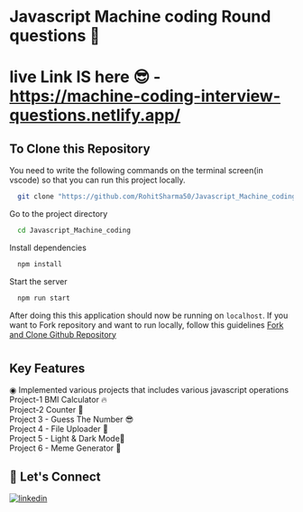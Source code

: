 #  Javascript Machine coding Round questions 🚀

# live Link IS here 😎 - https://machine-coding-interview-questions.netlify.app/   <br>

## To Clone this Repository

You need to write the following commands on the terminal screen(in vscode) so that you can run this project locally.

```bash
  git clone "https://github.com/RohitSharma50/Javascript_Machine_coding.git"
```

Go to the project directory

```bash
  cd Javascript_Machine_coding
```

Install dependencies

```bash
  npm install
```

Start the server

```bash
  npm run start
```

 After doing this this application should now be running on `localhost`. If you want to Fork repository and want to run locally, follow this guidelines [Fork and Clone Github Repository](https://docs.github.com/en/get-started/quickstart/fork-a-repo)

# 

## Key Features
◉ Implemented various projects that includes various javascript operations  <br>
Project-1 BMI Calculator 🔥 <br>
Project-2 Counter 👻   <br>
Project 3 - Guess The Number 😎 <br>
Project 4 - File Uploader 🤨 <br>
Project 5 - Light & Dark Mode👻 <br>
Project 6 - Meme Generator 🧠 <br>

## 🔗 Let's Connect

[![linkedin](https://img.shields.io/badge/LinkedIn-0077B5?style=for-the-badge&logo=linkedin&logoColor=white)](https://www.linkedin.com/in/rohit-sharma50/)
